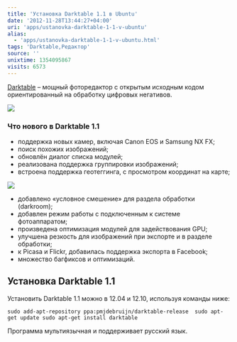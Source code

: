 ```yaml
---
title: 'Установка Darktable 1.1 в Ubuntu'
date: '2012-11-28T13:44:27+04:00'
uri: 'apps/ustanovka-darktable-1-1-v-ubuntu'
alias: 
  - 'apps/ustanovka-darktable-1-1-v-ubuntu.html'
tags: 'Darktable,Редактор'
source: ''
unixtime: 1354095867
visits: 6573
---
```

[Darktable](https://launchpad.net/darktable) – мощный фоторедактор с открытым исходным кодом ориентированный на обработку цифровых негативов.

[![](img/2012/11/28/13-00/darktable-8225770609-o.jpg)](img/2012/11/28/13-00/darktable-8225770609-o.jpg)

### Что нового в Darktable 1.1

*   поддержка новых камер, включая Canon EOS и Samsung NX FX;
*   поиск похожих изображений;
*   обновлён диалог списка модулей;
*   реализована поддержка группировки изображений;
*   встроена поддержка геотеггинга, с просмотром координат на карте;

[![](img/2012/11/28/13-00/darktable-2-8225770069-o.jpg)](img/2012/11/28/13-00/darktable-2-8225770069-o.jpg)

*   добавлено «условное смешение» для раздела обработки (darkroom);
*   добавлен режим работы с подключенным к системе фотоаппаратом;
*   произведена оптимизация модулей для задействования GPU;
*   улучшена резкость для изображений при экспорте и в разделе обработки;
*   к Picasa и Flickr, добавилась поддержка экспорта в Facebook;
*   множество багфиксов и оптимизаций.

## Установка Darktable 1.1

Установить Darktable 1.1 можно в 12.04 и 12.10, используя команды ниже:

```
sudo add-apt-repository ppa:pmjdebruijn/darktable-release  sudo apt-get update sudo apt-get install darktable
```

Программа мультиязычная и поддерживает русский язык.
